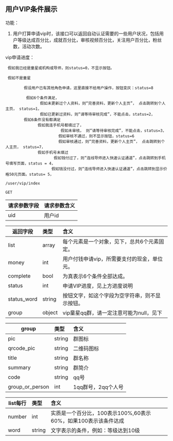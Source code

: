 
## 用户VIP条件展示

功能：

1. 用户打算申请vip时，该接口可以返回自动认证需要的一些用户状况，包括用户等级达成百分比，成就百分比，审核视频百分比，关注用户百分比，粉丝数，活动次数。

vip申请进度：
~~~
 假如我已经是童星或机构或导师，则status=0，不显示按钮。
      
 假如不是童星
 
        假设用户已有其他角色申请，这里直接不给用户操作，按钮变灰：status=8
 
         假如6个条件满足，
               假如未更新过个人资料，则“完善资料，更新个人主页”， 点击跳转到个人主页， status=1，
               假如已更新过资料，则“请等待审核完成”，不能点击，status=2，
        假如6条件没有都满足
              假如我连手机号都填过了，   
                        假如未审核， 则“请等待审核完成”，不能点击，status=3，
                       假如审核不通过，则不显示按钮，status=6
                       假如审核通过，则“完善资料，更新个人主页”， 点击跳转到个人主页， status=7，
              假如手机号未填过
                     假如钱付过了，则“连线导师进入快速认证通道”，点击跳转到手机号填写页面，status = 4，
                    假如钱没付过，则“连线导师进入快速认证通道”，点击跳转到显示价格50元页面。status= 5，
~~~


~~~
/user/vip/index
~~~
~~~
GET
~~~

| 请求参数字段        | 请求参数含义  |
| -------- |:------|
|uid|用户id|



| 返回字段        | 类型 |含义  |
| -------- |:------|:------|
| list     | array | 每个元素是一个对象，见下，总共6个元素固定。 |
| money     | int | 用户付钱申请vip，所需要支付的现金，单位元。 |
| complete     | bool | 为真表示6个条件全部达成。 |
| status     |int | 申请VIP进度，见上方进度说明 |
| status_word     | string | 按钮文字，如这个字段为空字符串，则不显示按钮。 |
| group     | object | vip童星qq群，请一定注意可能为null，见下 |

| group        | 类型 |含义  |
| -------- |:------|:------|
| pic   | string |  群图标  |
| qrcode_pic   | string |  二维码图标  |
| title   | string |  群名称  |
| summary   | string |  群简介  |
| code   | string |  qq号  |
|  group_or_person  | int | 1qq群号，2qq个人号  |


| list每行        | 类型 |含义  |
| -------- |:------|:------|
| number     | int | 实质是一个百分比，100表示100%,60表示60%，如果100表示该条件达成 |
| word     | string | 文字表示的条件，例如：等级达到10级 |


